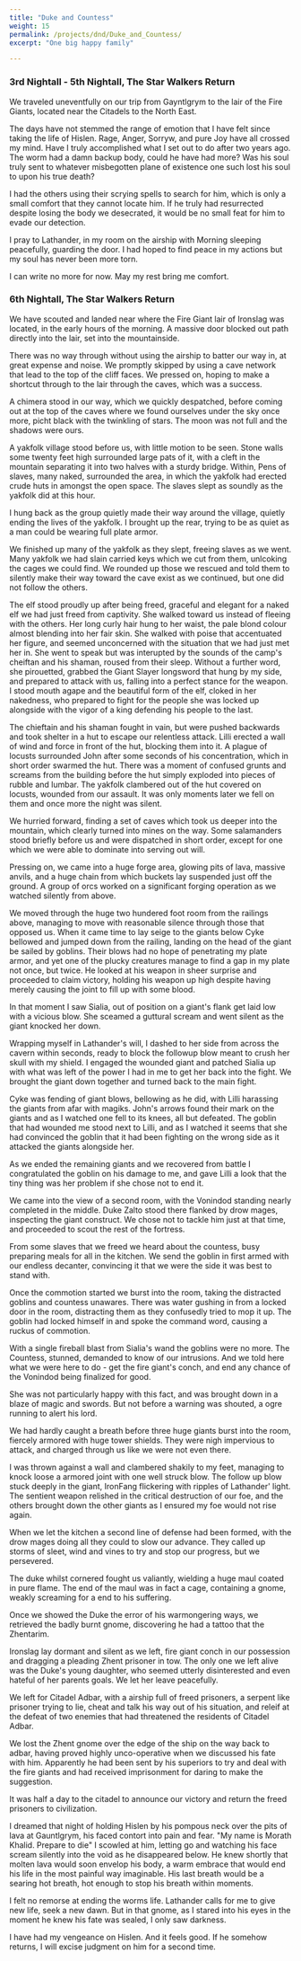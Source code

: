 ```yaml
---
title: "Duke and Countess"
weight: 15
permalink: /projects/dnd/Duke_and_Countess/
excerpt: "One big happy family"

---
```


### 3rd Nightall - 5th Nightall, The Star Walkers Return

We traveled uneventfully on our trip from Gayntlgrym to the lair of the Fire Giants, located near the Citadels to the North East.  

The days have not stemmed the range of emotion that I have felt since taking the life of Hislen.  Rage, Anger, Sorryw, and pure Joy have all crossed my mind.  Have I truly accomplished what I set out to do after two years ago.  The worm had a damn backup body, could he have had more?  Was his soul truly sent to whatever misbegotten plane of existence one such lost his soul to upon his true death?

I had the others using their scrying spells to search for him, which is only a small comfort that they cannot locate him.  If he truly had resurrected despite losing the body we desecrated, it would be no small feat for him to evade our detection.

I pray to Lathander, in my room on the airship with Morning sleeping peacefully, guarding the door.  I had hoped to find peace in my actions but my soul has never been more torn.

I can write no more for now.  May my rest bring me comfort.

### 6th Nightall, The Star Walkers Return

We have scouted and landed near where the Fire Giant lair of Ironslag was located, in the early hours of the morning.  A massive door blocked out path directly into the lair, set into the mountainside.

There was no way through without using the airship to batter our way in, at great expense and noise.  We promptly skipped by using a cave network that lead to the top of the cliff faces.  We pressed on, hoping to make a shortcut through to the lair through the caves, which was a success.

A chimera stood in our way, which we quickly despatched, before coming out at the top of the caves where we found ourselves under the sky once more, picht black with the twinkling of stars.  The moon was not full and the shadows were ours.

A yakfolk village stood before us, with little motion to be seen.  Stone walls some twenty feet high surrounded large pats of it, with a cleft in the mountain separating it into two halves with a sturdy bridge.  Within, Pens of slaves, many naked, surrounded the area, in which the yakfolk had erected crude huts in amongst the open space.  The slaves slept as soundly as the yakfolk did at this hour.

I hung back as the group quietly made their way around the village, quietly ending the lives of the yakfolk.  I brought up the rear, trying to be as quiet as a man could be wearing full plate armor.  

We finished up many of the yakfolk as they slept, freeing slaves as we went.  Many yakfolk we had slain carried keys which we cut from them, unlcoking the cages we could find.  We rounded up those we rescued and told them to silently make their way toward the cave exist as we continued, but one did not follow the others.

The elf stood proudly up after being freed, graceful and elegant for a naked elf we had just freed from captivity. She walked toward us instead of fleeing with the others.  Her long curly hair hung to her waist, the pale blond colour almost blending into her fair skin.  She walked with poise that accentuated her figure, and seemed unconcerned with the situation that we had just met her in. She went to speak but was interupted by the sounds of the camp's cheiftan and his shaman, roused from their sleep.  Without a further word, she pirouetted, grabbed the Giant Slayer longsword that hung by my side, and prepared to attack with us, falling into a perfect stance for the weapon.  I stood mouth agape and the beautiful form of the elf, cloked in her nakedness, who prepared to fight for the people she was locked up alongside with the vigor of a king defending his people to the last. 

The chieftain and his shaman fought in vain, but were pushed backwards and took shelter in a hut to escape our relentless attack.  Lilli erected a wall of wind and force in front of the hut, blocking them into it.  A plague of locusts surrounded John after some seconds of his concentration, which in short order swarmed the hut.  There was a moment of confused grunts and screams from the building before the hut simply exploded into pieces of rubble and lumbar.  The yakfolk clambered out of the hut covered on locusts, wounded from our assault.  It was only moments later we fell on them and once more the night was silent.

We hurried forward, finding a set of caves which took us deeper into the mountain, which clearly turned into mines on the way.  Some salamanders stood briefly before us and were dispatched in short order, except for one which we were able to dominate into serving out will.

Pressing on, we came into a huge forge area, glowing pits of lava, massive anvils, and a huge chain from which buckets lay suspended just off the ground.  A group of orcs worked on a significant forging operation as we watched silently from above.

We moved through the huge two hundered foot room from the railings above, managing to move with reasonable silence through those that opposed us.   When it came time to lay seige to the giants below Cyke bellowed and jumped down from the railing, landing on the head of the giant be sailed by goblins.  Their blows had no hope of penetrating my plate armor, and yet one of the plucky creatures manage to find a gap in my plate not once, but twice.  He looked at his weapon in sheer surprise and proceeded to claim victory, holding his weapon up high despite having merely causing the joint to fill up with some blood.

In that moment I saw Sialia, out of position on a giant's flank get laid low with a vicious blow.  She sceamed a guttural scream and went silent as the giant knocked her down.

Wrapping myself in Lathander's will, I dashed to her side from across the cavern within seconds, ready to block the followup blow meant to crush her skull with my shield.  I engaged the wounded giant and patched Sialia up with what was left of the power I had in me to get her back into the fight.  We brought the giant down together and turned back to the main fight.

Cyke was fending of giant blows, bellowing as he did, with Lilli harassing the giants from afar with magiks.  John's arrows found their mark on the giants and as I watched one fell to its knees, all but defeated.  The goblin that had wounded me stood next to Lilli, and as I watched it seems that she had convinced the goblin that it had been fighting on the wrong side as it attacked the giants alongside her.

As we ended the remaining giants and we recovered from battle I congratulated the goblin on his damage to me, and gave Lilli a look that the tiny thing was her problem if she chose not to end it.

We came into the view of a second room, with the Vonindod standing nearly completed in the middle.  Duke Zalto stood there flanked by drow mages, inspecting the giant construct.  We chose not to tackle him just at that time, and proceeded to scout the rest of the fortress.

From some slaves that we freed we heard about the countess, busy preparing meals for all in the kitchen.  We send the goblin in first armed with our endless decanter, convincing it that we were the side it was best to stand with.

Once the commotion started we burst into the room, taking the distracted goblins and countess unawares.  There was water gushing in from a locked door in the room, distracting them as they confusedly tried to mop it up.  The goblin had locked himself in and spoke the command word, causing a ruckus of commotion.

With a single fireball blast from Sialia's wand the goblins were no more.  The Countess, stunned, demanded to know of our intrusions.  And we told here what we were here to do - get the fire giant's conch, and end any chance of the Vonindod being finalized for good.

She was not particularly happy with this fact, and was brought down in a blaze of magic and swords.  But not before a warning was shouted, a ogre running to alert his lord.

We had hardly caught a breath before three huge giants burst into the room, fiercely armored with huge tower shields.  They were nigh impervious to attack, and charged through us like we were not even there.

I was thrown against a wall and clambered shakily to my feet, managing to knock loose a armored joint with one well struck blow.  The follow up blow stuck deeply in the giant, IronFang flickering with ripples of Lathander' light.  The sentient weapon relished in the critical destruction of our foe, and the others brought down the other giants as I ensured my foe would not rise again.

When we let the kitchen a second line of defense had been formed, with the drow mages doing all they could to slow our advance.  They called up storms of sleet, wind and vines to try and stop our progress, but we persevered.

The duke whilst cornered fought us valiantly, wielding a huge maul coated in pure flame.  The end of the maul was in fact a cage, containing a gnome, weakly screaming for a end to his suffering.

Once we showed the Duke the error of his warmongering ways, we retrieved the badly burnt gnome, discovering he had a tattoo that the Zhentarim.

Ironslag lay dormant and silent as we left, fire giant conch in our possession and dragging a pleading Zhent prisoner in tow.  The only one we left alive was the Duke's young daughter, who seemed utterly disinterested and even hateful of her parents goals.  We let her leave peacefully.

We left for Citadel Adbar, with a airship full of freed prisoners, a serpent like prisoner trying to lie, cheat and talk his way out of his situation, and releif at the defeat of two enemies that had threatened the residents of Citadel Adbar.

We lost the Zhent gnome over the edge of the ship on the way back to adbar, having proved highly unco-operative when we discussed his fate with him.  Apparently he had been sent by his superiors to try and deal with the fire giants and had received imprisonment for daring to make the suggestion.

It was half a day to the citadel to announce our victory and return the freed prisoners to civilization.

I dreamed that night of holding Hislen by his pompous neck over the pits of lava at Gauntlgrym, his faced contort into pain and fear.  "My name is Morath Khalid.  Prepare to die" I scowled at him, letting go and watching his face scream silently into the void as he disappeared below.  He knew shortly that molten lava would soon envelop his body, a warm embrace that would end his life in the most painful way imaginable.  His last breath would be a searing hot breath, hot enough to stop his breath within moments.

I felt no remorse at ending the worms life.  Lathander calls for me to give new life, seek a new dawn.  But in that gnome, as I stared into his eyes in the moment he knew his fate was sealed, I only saw darkness.

I have had my vengeance on Hislen.  And it feels good.  If he somehow returns, I will excise judgment on him for a second time.

